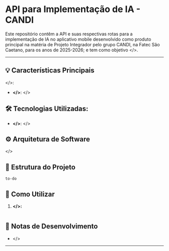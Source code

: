 # API para Implementação de IA - CANDI

Este repositório contêm a API e suas respectivas rotas para a implementação de IA no aplicativo mobile desenvolvido como produto principal na matéria de Projeto Integrador pelo grupo CANDI, na Fatec São Caetano, para os anos de 2025-2026; e tem como objetivo </>. 

---

## :bulb: Características Principais

</>:

- **</>**: </>

## 🛠️ Tecnologias Utilizadas:

- **</>**: </>

## :gear: Arquitetura de Software

</>

## 📁 Estrutura do Projeto

```
to-do
```

## 🚀 Como Utilizar 

1. **</>:**

    ```bash
    
    ```

## 📝 Notas de Desenvolvimento

- </>
  
---


